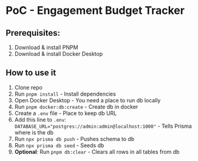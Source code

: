 # PoC - Engagement Budget Tracker

## Prerequisites:
1. Download & install PNPM
2. Download & install Docker Desktop

## How to use it

1. Clone repo
2. Run `pnpm install` - Install dependencies
3. Open Docker Desktop - You need a place to run db locally
4. Run `pnpm docker:db:create` - Create db in docker
5. Create a `.env` file - Place to keep db URL
6. Add this line to `.env`: `DATABASE_URL="postgres://admin:admin@localhost:1000"` - Tells Prisma where is the db
7. Run `npx prisma db push` - Pushes schema to db
8. Run `npx prisma db seed` - Seeds db
9. **Optional**: Run `pnpm db:clear` - Clears all rows in all tables from db

